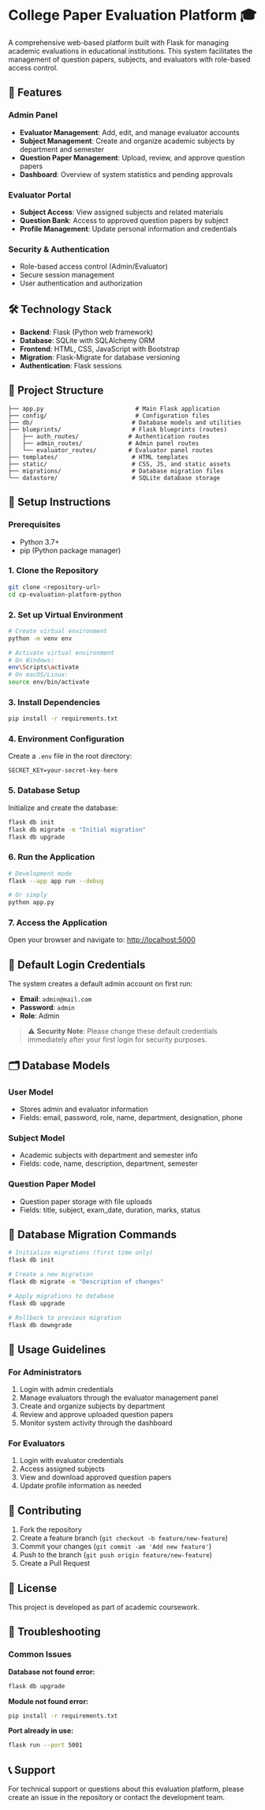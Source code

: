 # College Paper Evaluation Platform 🎓

A comprehensive web-based platform built with Flask for managing academic evaluations in educational institutions. This system facilitates the management of question papers, subjects, and evaluators with role-based access control.

## 🚀 Features

### Admin Panel
- **Evaluator Management**: Add, edit, and manage evaluator accounts
- **Subject Management**: Create and organize academic subjects by department and semester
- **Question Paper Management**: Upload, review, and approve question papers
- **Dashboard**: Overview of system statistics and pending approvals

### Evaluator Portal
- **Subject Access**: View assigned subjects and related materials
- **Question Bank**: Access to approved question papers by subject
- **Profile Management**: Update personal information and credentials

### Security & Authentication
- Role-based access control (Admin/Evaluator)
- Secure session management
- User authentication and authorization

## 🛠️ Technology Stack

- **Backend**: Flask (Python web framework)
- **Database**: SQLite with SQLAlchemy ORM
- **Frontend**: HTML, CSS, JavaScript with Bootstrap
- **Migration**: Flask-Migrate for database versioning
- **Authentication**: Flask sessions

## 📁 Project Structure

```
├── app.py                          # Main Flask application
├── config/                         # Configuration files
├── db/                            # Database models and utilities
├── blueprints/                    # Flask blueprints (routes)
│   ├── auth_routes/              # Authentication routes
│   ├── admin_routes/             # Admin panel routes
│   └── evaluator_routes/         # Evaluator panel routes
├── templates/                     # HTML templates
├── static/                        # CSS, JS, and static assets
├── migrations/                    # Database migration files
└── datastore/                     # SQLite database storage
```

## 🔧 Setup Instructions

### Prerequisites
- Python 3.7+
- pip (Python package manager)

### 1. Clone the Repository
```bash
git clone <repository-url>
cd cp-evaluation-platform-python
```

### 2. Set up Virtual Environment
```bash
# Create virtual environment
python -m venv env

# Activate virtual environment
# On Windows:
env\Scripts\activate
# On macOS/Linux:
source env/bin/activate
```

### 3. Install Dependencies
```bash
pip install -r requirements.txt
```

### 4. Environment Configuration
Create a `.env` file in the root directory:
```env
SECRET_KEY=your-secret-key-here
```

### 5. Database Setup
Initialize and create the database:
```bash
flask db init
flask db migrate -m "Initial migration"
flask db upgrade
```

### 6. Run the Application
```bash
# Development mode
flask --app app run --debug

# Or simply
python app.py
```

### 7. Access the Application
Open your browser and navigate to: [http://localhost:5000](http://localhost:5000)

## 👥 Default Login Credentials

The system creates a default admin account on first run:
- **Email**: `admin@mail.com`
- **Password**: `admin`
- **Role**: Admin

> ⚠️ **Security Note**: Please change these default credentials immediately after your first login for security purposes.

## 🗂️ Database Models

### User Model
- Stores admin and evaluator information
- Fields: email, password, role, name, department, designation, phone

### Subject Model  
- Academic subjects with department and semester info
- Fields: code, name, description, department, semester

### Question Paper Model
- Question paper storage with file uploads
- Fields: title, subject, exam_date, duration, marks, status

## 🔄 Database Migration Commands

```bash
# Initialize migrations (first time only)
flask db init

# Create a new migration
flask db migrate -m "Description of changes"

# Apply migrations to database
flask db upgrade

# Rollback to previous migration
flask db downgrade
```

## 📝 Usage Guidelines

### For Administrators
1. Login with admin credentials
2. Manage evaluators through the evaluator management panel
3. Create and organize subjects by department
4. Review and approve uploaded question papers
5. Monitor system activity through the dashboard

### For Evaluators
1. Login with evaluator credentials
2. Access assigned subjects
3. View and download approved question papers
4. Update profile information as needed

## 🤝 Contributing

1. Fork the repository
2. Create a feature branch (`git checkout -b feature/new-feature`)
3. Commit your changes (`git commit -am 'Add new feature'`)
4. Push to the branch (`git push origin feature/new-feature`)
5. Create a Pull Request

## 📄 License

This project is developed as part of academic coursework.

## 🐛 Troubleshooting

### Common Issues

**Database not found error:**
```bash
flask db upgrade
```

**Module not found error:**
```bash
pip install -r requirements.txt
```

**Port already in use:**
```bash
flask run --port 5001
```

## 📞 Support

For technical support or questions about this evaluation platform, please create an issue in the repository or contact the development team.
